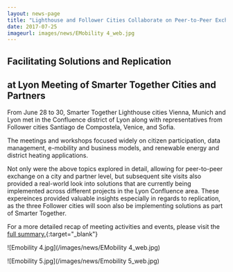 ```yaml
---
layout: news-page
title: "Lighthouse and Follower Cities Collaborate on Peer-to-Peer Exchange, Replication"
date: 2017-07-25
imageurl: images/news/EMobility 4_web.jpg
---
```


<div class="multiline">
<h2><span class="ornament-news">Facilitating Solutions and Replication</span></h2>
<h2><span class="ornament-news">at Lyon Meeting of Smarter Together Cities and Partners</span></h2>
</div>

From June 28 to 30, Smarter Together Lighthouse cities Vienna, Munich and Lyon met in the Confluence district of Lyon along with representatives from Follower cities Santiago de Compostela, Venice, and Sofia.

The meetings and workshops focused widely on citizen participation, data management, e-mobility and business models, and renewable energy and district heating applications.

Not only were the above topics explored in detail, allowing for peer-to-peer exchange on a city and partner level, but subsequent site visits also provided a real-world look into solutions that are currently being implemented across different projects in the Lyon Confluence area. These expereinces provided valuable insights especially in regards to replication, as the three Follower cities will soon also be implementing solutions as part of Smarter Together.

For a more detailed recap of meeting activities and events, please visit the [full summary.](http://smarter-together.eu/news/2017-07-30-Peer-to-Peer-Exchange-Replication-Lyon-Meeting/){:target="_blank"}

![Emobility 4.jpg](/images/news/EMobility 4_web.jpg)

![Emobility 5.jpg](/images/news/Emobility 5_web.jpg)
